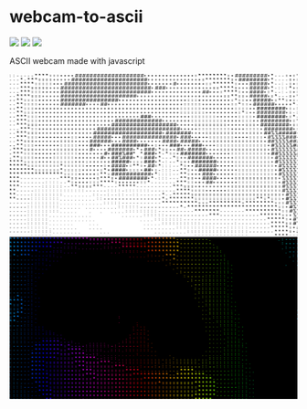 # webcam-to-ascii
![](https://img.shields.io/badge/JS-%23f7e018?style=for-the-badge&logo=javascript&logoColor=black) 
![](https://img.shields.io/badge/CSS3-%23304cdc?style=for-the-badge&logo=CSS3&logoColor=WHITE) 
![](https://img.shields.io/badge/HTML5-%23e44d25.svg?style=for-the-badge&logo=html5&logoColor=white) 

ASCII webcam made with javascript

![normal mode](image.png)
![reverse rainbow mode](image-1.png)